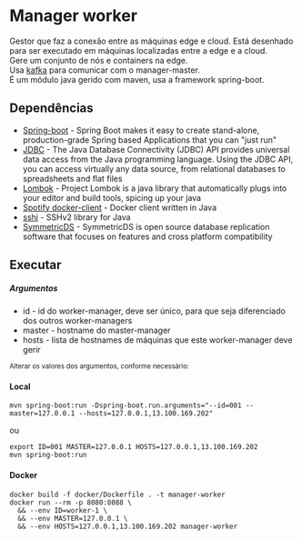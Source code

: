 # Manager worker

Gestor que faz a conexão entre as máquinas edge e cloud.
Está desenhado para ser executado em máquinas localizadas entre a edge e a cloud.  
Gere um conjunto de nós e containers na edge.  
Usa [kafka](https://kafka.apache.org/) para comunicar com o manager-master.  
É um módulo java gerido com maven, usa a framework spring-boot.

## Dependências

- [Spring-boot](https://spring.io/projects/spring-boot) - Spring Boot makes it easy to create stand-alone, production-grade Spring based Applications that you can "just run"
- [JDBC](https://docs.oracle.com/javase/8/docs/technotes/guides/jdbc/) - The Java Database Connectivity (JDBC) API provides universal data access from the Java programming language. Using the JDBC API, you can access virtually any data source, from relational databases to spreadsheets and flat files
- [Lombok](https://projectlombok.org/) - Project Lombok is a java library that automatically plugs into your editor and build tools, spicing up your java
- [Spotify docker-client](https://github.com/spotify/docker-client) - Docker client written in Java
- [sshj](https://github.com/hierynomus/sshj) - SSHv2 library for Java 
- [SymmetricDS](https://www.symmetricds.org/) - SymmetricDS is open source database replication software that focuses on features and cross platform compatibility
## Executar

##### Argumentos
- id - id do worker-manager, deve ser único, para que seja diferenciado dos outros worker-managers
- master - hostname do master-manager 
- hosts - lista de hostnames de máquinas que este worker-manager deve gerir

<sup>Alterar os valores dos argumentos, conforme necessário:</sup>

#### Local
```shell script
mvn spring-boot:run -Dspring-boot.run.arguments="--id=001 --master=127.0.0.1 --hosts=127.0.0.1,13.100.169.202"
```
ou
```shell script
export ID=001 MASTER=127.0.0.1 HOSTS=127.0.0.1,13.100.169.202
mvn spring-boot:run
```

#### Docker
```shell script
docker build -f docker/Dockerfile . -t manager-worker
docker run --rm -p 8080:8088 \ 
  && --env ID=worker-1 \
  && --env MASTER=127.0.0.1 \
  && --env HOSTS=127.0.0.1,13.100.169.202 manager-worker
```